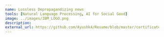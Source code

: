 ```yaml
---
name: Lossless Depropagandizing news
tools: [Natural Language Processing, AI for Social Good]
image: ../images/IBM_LOGO.png
description:
external_url: https://github.com/Ayushk4/Resume/blob/master/certificates/IBM_GRM_Ayush_Kaushal.pdf
---
```

